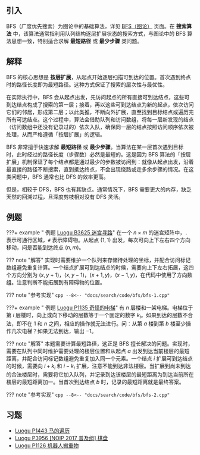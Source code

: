 ## 引入

BFS（广度优先搜索）为图论中的基础算法，详见 [BFS（图论）](../graph/bfs.md) 页面。在 **搜索算法** 中，该算法通常指利用队列结构逐层扩展状态的搜索方式，与图论中的 BFS 算法思想一致，特别适合求解 **最短路径** 或 **最少步骤** 类问题。

## 解释

BFS 的核心思想是 **按层扩展**，从起点开始逐层扫描可到达的位置。首次遇到终点时的路径长度即为最短路径。这种方式保证了搜索的层次性与最优性。

在实际执行中，BFS 会从起点出发，先访问起点的所有直接可到达结点，这些可到达结点构成了搜索的第一层；接着，再以这些可到达结点为新的起点，依次访问它们的邻居，形成第二层；以此类推，不断向外扩展，直至找到目标结点或遍历完所有可达结点。这个过程中，算法会借助队列和访问数组，将每一层新发现的结点（访问数组中还没有记录过的）依次入队，确保同一层的结点按照访问顺序依次被处理，从而严格遵循「按层扩展」的逻辑。

BFS 非常擅于快速求解 **最短路径** 或 **最少步骤**。当算法在某一层首次遇到目标时，此时经过的路径长度（步骤数）必然是最短的。这是因为 BFS 算法的「按层扩展」机制保证了每个结点都是通过最少的步数被访问到：就像从起点出发，沿着最直接的路径不断搜索，直到抵达终点，不会出现绕路或走多余步骤的情况。在这类问题中，BFS 通常也比 DFS 的效率更高。

但是，相较于 DFS，BFS 也有其缺点。通常情况下，BFS 需要更大的内存，缺乏天然的回溯过程，且深度剪枝相对没有 DFS 灵活。

## 例题

???+ example " 例题 [Luogu B3625 迷宫寻路](https://www.luogu.com.cn/problem/B3625)"
    在一个 $n \times m$ 的迷宫矩阵中，`.` 表示可通行区域，`#` 表示障碍物。从起点 $(1,1)$ 出发，每次可向上下左右四个方向移动，问是否能到达终点 $(n,m)$。

??? note "解答"
    实现时需要维护一个队列来存储待处理的坐标，并配合访问标记数组避免重复计算。一个结点扩展可到达结点的时候，需要向上下左右拓展，这四个方向分别为 $(x, y + 1)$，$(x, y - 1)$，$(x + 1, y)$，$(x - 1, y)$，在代码中使用了方向数组。注意判断不能拓展到有障碍物的位置。

??? note "参考实现"
    ```cpp
    --8<-- "docs/search/code/bfs/bfs-1.cpp"
    ```

???+ example " 例题 [Luogu P1135 奇怪的电梯](https://www.luogu.com.cn/problem/P1135)"
    有 $n$ 层楼和一架电梯。电梯位于第 $i$ 层楼时，向上或向下移动的层数等于一个固定的数字 $k_i$。如果到达的层数不合法，即不在 $1$ 和 $n$ 之间，相应的操作就无法进行。问：从第 $a$ 楼到第 $b$ 楼至少操作几次电梯？如果无法到达，输出 $-1$。

??? note "解答"
    本题需要计算最短路径，这正是 BFS 擅长解决的问题。实现时，需要在队列中同时维护需要处理的楼层位置和从起点 $a$ 出发到达当前楼层的最短距离，并配合访问标记数组避免重复加入同一个元素。一个结点 $i$ 扩展可到达结点的时候，需要向 $i + k_i$ 和 $i - k_i$ 扩展，注意不能到达非法楼层。当扩展到尚未到达的合法楼层时，需要将它加入队列，并记录到达该楼层的最短距离为到达当前所在楼层的最短距离加一。当首次到达结点 $b$ 时，记录的最短距离就是最终答案。

??? note "参考实现"
    ```cpp
    --8<-- "docs/search/code/bfs/bfs-2.cpp"
    ```

## 习题

-   [Luogu P1443 马的遍历](https://www.luogu.com.cn/problem/P1443)
-   [Luogu P3956 \[NOIP 2017 普及组\] 棋盘](https://www.luogu.com.cn/problem/P3956)
-   [Luogu P1126 机器人搬重物](https://www.luogu.com.cn/problem/P1126)
